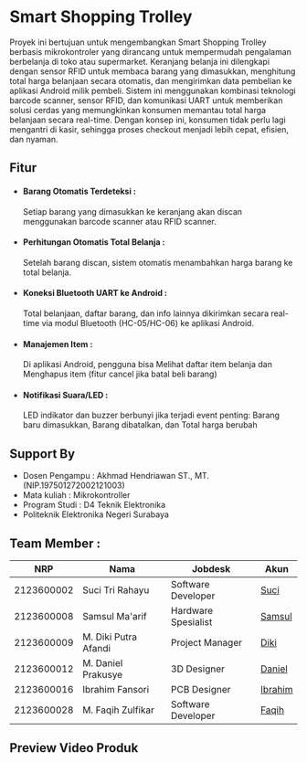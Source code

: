 # Smart Shopping Trolley

Proyek ini bertujuan untuk mengembangkan Smart Shopping Trolley berbasis mikrokontroler yang dirancang untuk mempermudah pengalaman berbelanja di toko atau supermarket. Keranjang belanja ini dilengkapi dengan sensor RFID untuk membaca barang yang dimasukkan, menghitung total harga belanjaan secara otomatis, dan mengirimkan data pembelian ke aplikasi Android milik pembeli.
Sistem ini menggunakan kombinasi teknologi barcode scanner, sensor RFID, dan komunikasi UART untuk memberikan solusi cerdas yang memungkinkan konsumen memantau total harga belanjaan secara real-time. Dengan konsep ini, konsumen tidak perlu lagi mengantri di kasir, sehingga proses checkout menjadi lebih cepat, efisien, dan nyaman.

## Fitur
- #### Barang Otomatis Terdeteksi :
    Setiap barang yang dimasukkan ke keranjang akan discan menggunakan barcode scanner atau RFID scanner.
- #### Perhitungan Otomatis Total Belanja :
    Setelah barang discan, sistem otomatis menambahkan harga barang ke total belanja.
- #### Koneksi Bluetooth UART ke Android :
    Total belanjaan, daftar barang, dan info lainnya dikirimkan secara real-time via modul Bluetooth (HC-05/HC-06) ke aplikasi Android.
- #### Manajemen Item :
    Di aplikasi Android, pengguna bisa Melihat daftar item belanja dan Menghapus item (fitur cancel jika batal beli barang)
- #### Notifikasi Suara/LED :
    LED indikator dan buzzer berbunyi jika terjadi event penting: Barang baru dimasukkan, Barang dibatalkan, dan Total harga berubah

## Support By
- Dosen Pengampu : Akhmad Hendriawan ST., MT. (NIP.197501272002121003)
- Mata kuliah : Mikrokontroller
- Program Studi : D4 Teknik Elektronika
- Politeknik Elektronika Negeri Surabaya

## Team Member :

| NRP        | Nama                   | Jobdesk              | Akun        |
|------------|------------------------|----------------------|-------------|
| 2123600002 | Suci Tri Rahayu        |  Software Developer  | [Suci](https://github.com/sucirhyu)|
| 2123600008 | Samsul Ma'arif         |  Hardware Spesialist | [Samsul](https://github.com/samsul-21)|
| 2123600009 | M. Diki Putra Afandi   |  Project Manager     | [Diki](https://github.com/Muhamaddikiputraafandi)|
| 2123600012 | M. Daniel Prakusye     |  3D Designer         | [Daniel](https://github.com/danielwibowo)|
| 2123600016 | Ibrahim Fansori        |  PCB Designer        | [Ibrahim](https://github.com/IbrahimFansori)  |
| 2123600028 | M. Faqih Zulfikar      |  Software Developer  | [Faqih](https://github.com/faqihzulfi)|

## Preview Video Produk


